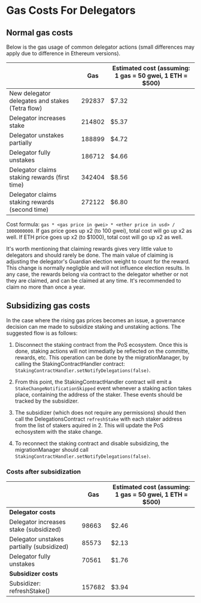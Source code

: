 # Gas Costs For Delegators

## Normal gas costs

Below is the gas usage of common delegator actions (small differences may apply due to difference in Ethereum versions).

|                                                 | Gas    | Estimated cost (assuming: 1 gas = 50 gwei, 1 ETH = $500) |
|-------------------------------------------------|--------|------------------------------------------------------------|
| New delegator delegates and stakes (Tetra flow) | 292837 | $7.32                                                      |
| Delegator increases stake                       | 214802 | $5.37                                                      |
| Delegator unstakes partially                    | 188899 | $4.72                                                      |
| Delegator fully unstakes                        | 186712 | $4.66                                                      |
| Delegator claims staking rewards (first time)   | 342404 | $8.56                                                      |
| Delegator claims staking rewards (second time)  | 272122 | $6.80                                                      |

Cost formula: `gas * <gas price in gwei> * <ether price in usd> / 1000000000`. If gas price goes up x2 (to 100 gwei), total cost will go up x2 as well. If ETH price goes up x2 (to $1000), total cost will go up x2 as well.

It's worth mentioning that claiming rewards gives very little value to delegators and should rarely be done. The main value of claiming is adjusting the delegator's Guardian election weight to count for the reward. This change is normally negligble and will not influence election results. In any case, the rewards belong via contract to the delegator whether or not they are claimed, and can be claimed at any time. It's recommended to claim no more than once a year.

## Subsidizing gas costs

In the case where the rising gas prices becomes an issue, a governance decision can me made to subsidize staking and unstaking actions.
The suggested flow is as follows:

1. Disconnect the staking contract from the PoS ecosystem. Once this is done, staking actions will not immediatly be reflected on the committe, rewards, etc.
  This operation can be done by the migrationManager, by calling the StakingContractHandler contract: `StakingContractHandler.setNotifyDelegations(false)`.
  
2. From this point, the StakingContractHandler contract will emit a `StakeChangeNotificationSkipped` event whenever a staking action takes place, containing the address of the staker. These events should be tracked by the subsidizer.

3. The subsidizer (which does not require any permissions) should then call the DelegationsContract `refreshStake` with each staker address from the list of stakers aquired in 2. This will update the PoS echosystem with the stake change.

4. To reconnect the staking contract and disable subsidizing, the migrationManager should call `StakingContractHandler.setNotifyDelegations(false)`.

### Costs after subsidization

|                                                 | Gas    | Estimated cost (assuming: 1 gas = 50 gwei, 1 ETH = $500) |
|-------------------------------------------------|--------|------------------------------------------------------------|
| **Delegator costs**                             |        |                                                            |
| Delegator increases stake (subsidized)          | 98663  | $2.46                                                      |
| Delegator unstakes partially (subsidized)       | 85573  | $2.13                                                      |
| Delegator fully unstakes                        | 70561  | $1.76                                                      |
| **Subsidizer costs**                            |        |                                                            |
| Subsidizer: refreshStake()                      | 157682 | $3.94                                                      |
  
